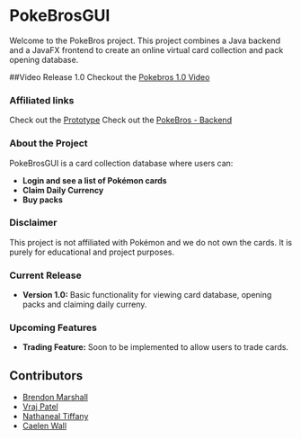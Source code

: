 # PokeBrosGUI
Welcome to the PokeBros project. This project combines a Java backend and a JavaFX frontend to create an online virtual card collection and pack opening database.

##Video Release 1.0
Checkout the [Pokebros 1.0 Video](https://youtu.be/EerzUHZcZaE/)
### Affiliated links
Check out the [Prototype](https://csvrajtpatel.github.io/PokeBros/)
Check out the [PokeBros - Backend ](https://github.com/CSVrajTPatel/PokeBros/)



### About the Project
PokeBrosGUI is a card collection database where users can:
- **Login and see a list of Pokémon cards**
- **Claim Daily Currency**
- **Buy packs**

### Disclaimer
This project is not affiliated with Pokémon and we do not own the cards. It is purely for educational and project purposes.

### Current Release
- **Version 1.0:** Basic functionality for viewing card database, opening packs and claiming daily curreny.

### Upcoming Features
- **Trading Feature:** Soon to be implemented to allow users to trade cards.

## Contributors
- [Brendon Marshall](https://github.com/b-d-marshall)
- [Vraj Patel](https://github.com/CSVrajTPatel)
- [Nathaneal Tiffany](https://github.com/ThaneTiff)
- [Caelen Wall](https://github.com/caelenw)

